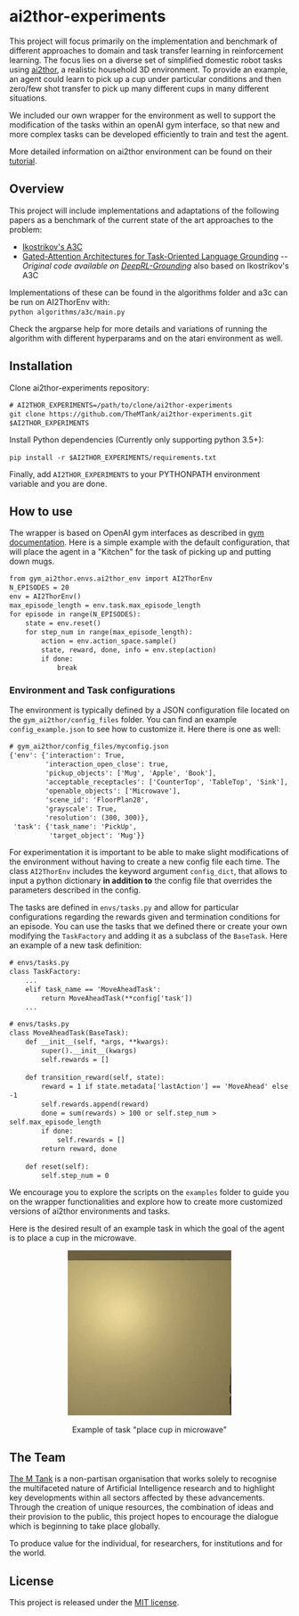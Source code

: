 # ai2thor-experiments

This project will focus primarily on the implementation and benchmark of different approaches to 
domain and task transfer learning in reinforcement learning. The focus lies on a diverse set of 
simplified domestic robot tasks using [ai2thor](https://ai2thor.allenai.org/), a realistic household 
3D environment. To provide an example, an agent could learn to pick up a cup under particular 
conditions and then zero/few shot transfer to pick up many different cups in many different 
situations.

We included our own wrapper for the environment as well to support the modification of the tasks 
within an openAI gym interface, so that new and more complex tasks can be developed efficiently to 
train and test the agent.

More detailed information on ai2thor environment can be found on their 
[tutorial](http://ai2thor.allenai.org/tutorials/installation).

## Overview

This project will include implementations and adaptations of the following papers as a benchmark of 
the current state of the art approaches to the problem:

- [Ikostrikov's A3C](https://github.com/ikostrikov/pytorch-a3c)
- [Gated-Attention Architectures for Task-Oriented Language Grounding](https://arxiv.org/abs/1706.07230) 
-- *Original code available on [DeepRL-Grounding](https://github.com/devendrachaplot/DeepRL-Grounding)* 
also based on Ikostrikov's A3C

Implementations of these can be found in the algorithms folder and a3c can be run on AI2ThorEnv with:  
`python algorithms/a3c/main.py`

Check the argparse help for more details and variations of running the algorithm with different 
hyperparams and on the atari environment as well.

## Installation

Clone ai2thor-experiments repository:

```
# AI2THOR_EXPERIMENTS=/path/to/clone/ai2thor-experiments
git clone https://github.com/TheMTank/ai2thor-experiments.git $AI2THOR_EXPERIMENTS
```

Install Python dependencies (Currently only supporting python 3.5+):

`pip install -r $AI2THOR_EXPERIMENTS/requirements.txt`

Finally, add `AI2THOR_EXPERIMENTS` to your PYTHONPATH environment variable and you are done.

## How to use

The wrapper is based on OpenAI gym interfaces as described in [gym documentation](https://gym.openai.com/docs/).
Here is a simple example with the default configuration, that will place the agent in a "Kitchen" 
for the task of picking up and putting down mugs. 

```
from gym_ai2thor.envs.ai2thor_env import AI2ThorEnv
N_EPISODES = 20
env = AI2ThorEnv()
max_episode_length = env.task.max_episode_length
for episode in range(N_EPISODES):
    state = env.reset()
    for step_num in range(max_episode_length):
        action = env.action_space.sample()
        state, reward, done, info = env.step(action)
        if done:
            break
```

### Environment and Task configurations

The environment is typically defined by a JSON configuration file located on the `gym_ai2thor/config_files` 
folder. You can find an example `config_example.json` to see how to customize it. Here there is one
as well:

```
# gym_ai2thor/config_files/myconfig.json
{'env': {'interaction': True,
         'interaction_open_close': true,
         'pickup_objects': ['Mug', 'Apple', 'Book'],
         'acceptable_receptacles': ['CounterTop', 'TableTop', 'Sink'],
         'openable_objects': ['Microwave'],
         'scene_id': 'FloorPlan28',
         'grayscale': True,
         'resolution': (300, 300)},
 'task': {'task_name': 'PickUp',
          'target_object': 'Mug'}} 
 ```
 
For experimentation it is important to be able to make slight modifications of the environment 
 without having to create a new config file each time. The class `AI2ThorEnv` includes the keyword 
 argument `config_dict`, that allows to input a python dictionary **in addition to** the config file 
 that overrides the parameters described in the config.

The tasks are defined in `envs/tasks.py` and allow for particular configurations regarding the 
rewards given and termination conditions for an episode. You can use the tasks that we defined
there or create your own modifying the `TaskFactory` and adding it as a subclass of the `BaseTask`. 
Here an example of a new task definition:

```
# envs/tasks.py
class TaskFactory:
    ...
    elif task_name == 'MoveAheadTask':
        return MoveAheadTask(**config['task'])
    ...
```

```
# envs/tasks.py
class MoveAheadTask(BaseTask):
    def __init__(self, *args, **kwargs):
        super().__init__(kwargs)
        self.rewards = []

    def transition_reward(self, state):
        reward = 1 if state.metadata['lastAction'] == 'MoveAhead' else -1 
        self.rewards.append(reward)
        done = sum(rewards) > 100 or self.step_num > self.max_episode_length
        if done:
            self.rewards = []
        return reward, done

    def reset(self):
        self.step_num = 0
``` 

We encourage you to explore the scripts on the `examples` folder to guide you on the wrapper
 functionalities and explore how to create more customized versions of ai2thor environments and 
 tasks. 

Here is the desired result of an example task in which the goal of the agent is to place a cup in the 
microwave.

<div align="center">
  <img src="docs/cup_into_microwave.gif" width="294px" />
  <p>Example of task "place cup in microwave"</p>
</div>

## The Team

[The M Tank](http://www.themtank.org/) is a non-partisan organisation that works solely to recognise the multifaceted 
nature of Artificial Intelligence research and to highlight key developments within all sectors affected by these 
advancements. Through the creation of unique resources, the combination of ideas and their provision to the public, 
this project hopes to encourage the dialogue which is beginning to take place globally. 

To produce value for the individual, for researchers, for institutions and for the world.

## License

This project is released under the [MIT license](https://github.com/TheMTank/ai2thor-experiments/master/LICENSE).
